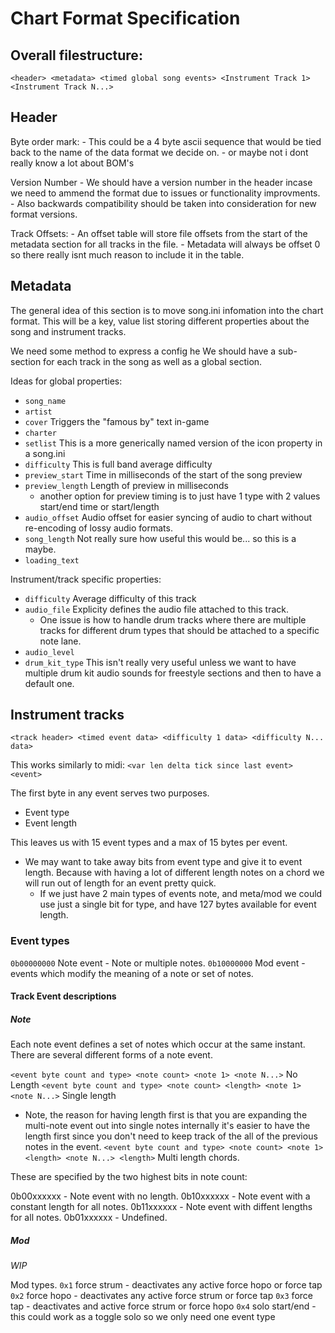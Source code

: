 # Chart Format Specification

## Overall filestructure:

`<header> <metadata> <timed global song events> <Instrument Track 1> <Instrument Track N...>`


## Header

Byte order mark:
    - This could be a 4 byte ascii sequence that would be tied back to the name of the data format we decide on.
        - or maybe not i dont really know a lot about BOM's

Version Number
    - We should have a version number in the header incase we need to ammend the format due to issues or functionality improvments.
        - Also backwards compatibility should be taken into consideration for new format versions.

Track Offsets:
    - An offset table will store file offsets from the start of the metadata section for all tracks in the file.
    - Metadata will always be offset 0 so there really isnt much reason to include it in the table.


## Metadata

The general idea of this section is to move song.ini infomation into the chart format.
This will be a key, value list storing different properties about the song and instrument tracks.


We need some method to express a config he
We should have a sub-section for each track in the song as well as a global section.

Ideas for global properties:
- `song_name`
- `artist`
- `cover` Triggers the "famous by" text in-game
- `charter`
- `setlist` This is a more generically named version of the icon property in a song.ini
- `difficulty` This is full band average difficulty
- `preview_start` Time in milliseconds of the start of the song preview
- `preview_length` Length of preview in milliseconds
  - another option for preview timing is to just have 1 type with 2 values start/end time or start/length
- `audio_offset` Audio offset for easier syncing of audio to chart without re-encoding of lossy audio formats.
- `song_length` Not really sure how useful this would be... so this is a maybe.
- `loading_text`

Instrument/track specific properties:
- `difficulty` Average difficulty of this track
- `audio_file` Explicity defines the audio file attached to this track.
  - One issue is how to handle drum tracks where there are multiple tracks for different drum types that should be attached to a specific note lane.
- `audio_level`
- `drum_kit_type` This isn't really very useful unless we want to have multiple drum kit audio sounds for freestyle sections and then to have a default one.



## Instrument tracks

`<track header> <timed event data> <difficulty 1 data> <difficulty N... data>`
    
This works similarly to midi:
`<var len delta tick since last event> <event>`

The first byte in any event serves two purposes.
- Event type
- Event length

This leaves us with 15 event types and a max of 15 bytes per event.
- We may want to take away bits from event type and give it to event length. Because with having a lot of different length notes on a chord we will run out of length for an event pretty quick.
  - If we just have 2 main types of events note, and meta/mod we could use just a single bit for type, and have 127 bytes available for event length.

### Event types
`0b00000000` Note event - Note or multiple notes.
`0b10000000` Mod event - events which modify the meaning of a note or set of notes.



#### Track Event descriptions

##### Note
Each note event defines a set of notes which occur at the same instant. There are several different forms of a note event.

`<event byte count and type> <note count> <note 1> <note N...>` No Length
`<event byte count and type> <note count> <length> <note 1> <note N...>` Single length
  - Note, the reason for having length first is that you are expanding the multi-note event out into single notes internally it's easier to have the length first since you don't need to keep track of the all of the previous notes in the event.
`<event byte count and type> <note count> <note 1> <length> <note N...> <length>` Multi length chords.

These are specified by the two highest bits in note count:

0b00xxxxxx - Note event with no length.
0b10xxxxxx - Note event with a constant length for all notes.
0b11xxxxxx - Note event with diffent lengths for all notes.
0b01xxxxxx - Undefined.

##### Mod

*WIP*

Mod types.
`0x1` force strum - deactivates any active force hopo or force tap
`0x2` force hopo - deactivates any active force strum or force tap
`0x3` force tap - deactivates and active force strum or force hopo
`0x4` solo start/end - this could work as a toggle solo so we only need one event type
